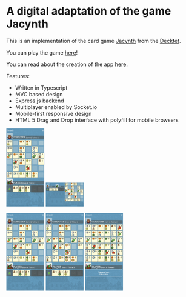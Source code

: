 # A digital adaptation of the game Jacynth
This is an implementation of the card game [Jacynth](http://wiki.decktet.com/game:jacynth) from the [Decktet](https://www.decktet.com/). 

You can play the game [here](https://jacynth.herokuapp.com/)!

You can read about the creation of the app [here](https://dylan-cairns.github.io/Jacynth/).

Features:
- Written in Typescript
- MVC based design
- Express.js backend
- Multiplayer enabled by Socket.io
- Mobile-first responsive design
- HTML 5 Drag and Drop interface with polyfill for mobile browsers

<p float="middle">
  <img src="screenshots/Screen Shot 2021-07-07 at 13.31.52.png" width="100" />
  <img src="screenshots/Screen Shot 2021-07-07 at 13.32.06.png" width="100" /> 
</p>
<p float="middle">
  <img src="screenshots/Screen Shot 2021-07-07 at 13.32.11.png" width="100" />
  <img src="screenshots/Screen Shot 2021-07-07 at 13.32.23.png " width="100" /> 
  <img src="screenshots/Screen Shot 2021-07-07 at 13.34.54.png" width="100" />
</p>

